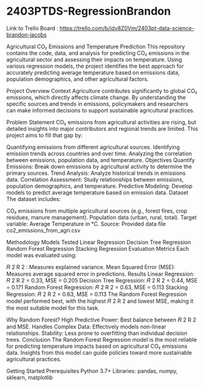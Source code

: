 # 2403PTDS-RegressionBrandon
 Link to Trello Board : https://trello.com/b/idv8Z0Vm/2403pt-data-science-brandon-jacobs

Agricultural CO₂ Emissions and Temperature Prediction
This repository contains the code, data, and analysis for predicting CO₂ emissions in the agricultural sector and assessing their impacts on temperature. Using various regression models, the project identifies the best approach for accurately predicting average temperature based on emissions data, population demographics, and other agricultural factors.

Project Overview
Context
Agriculture contributes significantly to global CO₂ emissions, which directly affects climate change. By understanding the specific sources and trends in emissions, policymakers and researchers can make informed decisions to support sustainable agricultural practices.

Problem Statement
CO₂ emissions from agricultural activities are rising, but detailed insights into major contributors and regional trends are limited. This project aims to fill that gap by:

Quantifying emissions from different agricultural sources.
Identifying emission trends across countries and over time.
Analyzing the correlation between emissions, population data, and temperature.
Objectives
Quantify Emissions: Break down emissions by agricultural activity to determine the primary sources.
Trend Analysis: Analyze historical trends in emissions data.
Correlation Assessment: Study relationships between emissions, population demographics, and temperature.
Predictive Modeling: Develop models to predict average temperature based on emission data.
Dataset
The dataset includes:

CO₂ emissions from multiple agricultural sources (e.g., forest fires, crop residues, manure management).
Population data (urban, rural, total).
Target variable: Average Temperature in °C.
Source: Provided data file co2_emissions_from_agri.csv

Methodology
Models Tested
Linear Regression
Decision Tree Regression
Random Forest Regression
Stacking Regression
Evaluation Metrics
Each model was evaluated using:

𝑅
2
R 
2
 : Measures explained variance.
Mean Squared Error (MSE): Measures average squared error in predictions.
Results
Linear Regression: 
𝑅
2
R 
2
  = 0.33, MSE = 0.205
Decision Tree Regression: 
𝑅
2
R 
2
  = 0.44, MSE = 0.171
Random Forest Regression: 
𝑅
2
R 
2
  = 0.63, MSE = 0.113
Stacking Regression: 
𝑅
2
R 
2
  = 0.63, MSE = 0.113
The Random Forest Regression model performed best, with the highest 
𝑅
2
R 
2
  and lowest MSE, making it the most suitable model for this task.

Why Random Forest?
High Predictive Power: Best balance between 
𝑅
2
R 
2
  and MSE.
Handles Complex Data: Effectively models non-linear relationships.
Stability: Less prone to overfitting than individual decision trees.
Conclusion
The Random Forest Regression model is the most reliable for predicting temperature impacts based on agricultural CO₂ emissions data. Insights from this model can guide policies toward more sustainable agricultural practices.

Getting Started
Prerequisites
Python 3.7+
Libraries: pandas, numpy, sklearn, matplotlib
